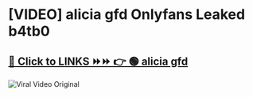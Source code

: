 
 # [VIDEO] alicia gfd Onlyfans Leaked b4tb0

## <h2><a href="https://clipsfans.com/alicia_gfd&ref=git">🔗 Click to LINKS ⏩⏩ 👉 🟢 alicia gfd </a></h2>

<a href="https://clipsfans.com/alicia_gfd&ref=git" rel="nofollow" data-target="animated-image.originalLink"><img src="https://i.ibb.co.com/xMMVF88/686577567.gif" alt="Viral Video Original" style="max-width: 100%; display: inline-block;" data-target="animated-image.originalImage"></a>

